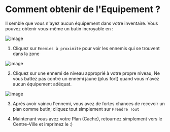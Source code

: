 # Comment obtenir de l'Equipement ?
Il semble que vous n'ayez aucun équipement dans votre inventaire.
Vous pouvez obtenir vous-même un butin incroyable en : 

![image](https://user-images.githubusercontent.com/18545294/147309356-69ebc040-b1db-4a68-804d-bc5714efb64e.png)

1. Cliquez sur `Enemies à proximité` pour voir les ennemis qui se trouvent dans la zone

![image](https://user-images.githubusercontent.com/18545294/147309416-5bae5420-d47e-4429-99e9-3884be153cfb.png)

2. Cliquez sur une ennemi de niveau approprié à votre propre niveau, Ne vous battez pas contre un ennemi jaune (plus fort) quand vous n'avez aucun équipement adéquat.

![image](https://user-images.githubusercontent.com/18545294/147309576-640ae4c8-9d27-4719-8e06-ed82bc7a2d23.png)

3. Après avoir vaincu l'ennemi, vous avez de fortes chances de recevoir un plan comme butin; cliquez tout simplement sur `Prendre Tout`

4. Maintenant vous avez votre Plan (Cache), retournez simplement vers le Centre-Ville et imprimez le :)
